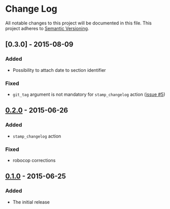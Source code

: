# Change Log
All notable changes to this project will be documented in this file.
This project adheres to [Semantic Versioning](http://semver.org/).

## [0.3.0] - 2015-08-09
### Added
- Possibility to attach date to section identifier

### Fixed
- `git_tag` argument is not mandatory for `stamp_changelog` action ([issue #5](https://github.com/pajapro/fastlane-plugin-changelog/issues/5))

## [0.2.0] - 2015-06-26
### Added
- `stamp_changelog` action

### Fixed
- robocop corrections

## [0.1.0] - 2015-06-25
### Added
- The initial release

[0.1.0]: https://github.com/pajapro/fastlane-plugin-changelog/releases/tag/v0.1.0
[0.2.0]: https://github.com/pajapro/fastlane-plugin-changelog/compare/v0.1.0...v0.2.0
